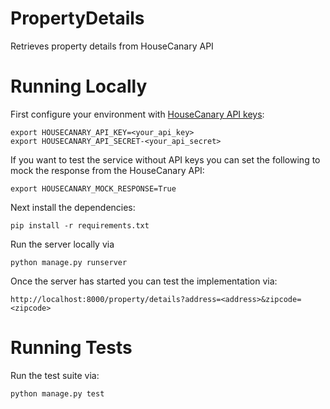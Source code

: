 # PropertyDetails
Retrieves property details from HouseCanary API

# Running Locally
First configure your environment with [HouseCanary API keys](https://api-docs.housecanary.com/#authentication):
```
export HOUSECANARY_API_KEY=<your_api_key>
export HOUSECANARY_API_SECRET-<your_api_secret>
```
If you want to test the service without API keys you can set the following to mock the response from the HouseCanary API:
```
export HOUSECANARY_MOCK_RESPONSE=True
```

Next install the dependencies:
```
pip install -r requirements.txt
```

Run the server locally via
```
python manage.py runserver
```
Once the server has started you can test the implementation via:
```
http://localhost:8000/property/details?address=<address>&zipcode=<zipcode>
```

# Running Tests
Run the test suite via:
```
python manage.py test
```
